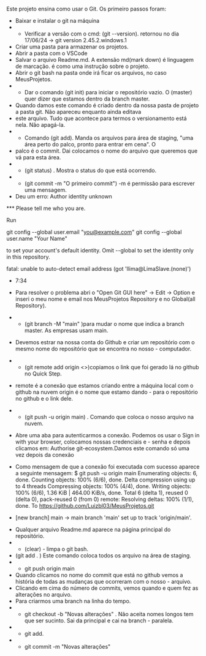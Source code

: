 Este projeto ensina como usar o Git.
Os primeiro passos foram:  
- Baixar e instalar o git na máquina
- *  Verificar a versão com o cmd: (git --version). retornou no dia 17/06/24 -> git version 2.45.2.windows.1
- Criar uma pasta para armazenar os projetos.
- Abrir a pasta com o VSCode
- Salvar o arquivo Readme.md. A extensão md(mark down) é linguagem de marcação. é como uma instrução sobre o projeto.
- Abrir o git bash na pasta onde irá ficar os arquivos, no caso MeusProjetos.
- * Dar o comando (git init) para iniciar o repositório vazio. O (master) quer dizer que estamos dentro da branch master.
- Quando damos este comando é criado dentro da nossa pasta de projeto a pasta git. Não apareceu enquanto ainda editava 
- este arquivo. Tudo que acontece para termos o versionamento está nela. Não apagá-la.
- * Comando (git add). Manda os arquivos para área de staging, "uma área perto do palco, pronto para entrar em cena". O
- palco é o commit. Dai colocamos o nome do arquivo que queremos que vá para esta área.
- * (git status) . Mostra o status do que está ocorrendo.
- * (git commit -m "O primeiro commit") -m é permissão para escrever uma mensagem.
- Deu um erro:
   Author identity unknown

*** Please tell me who you are.

Run

  git config --global user.email "you@example.com"
  git config --global user.name "Your Name"

to set your account's default identity.
Omit --global to set the identity only in this repository.

fatal: unable to auto-detect email address (got 'llima@LimaSlave.(none)')
- 7:34
- Para resolver o problema abri o "Open Git GUI here" -> Edit -> Option e inseri o meu nome e email nos MeusProjetos Repository e no Global(all Repository).

- * (git branch -M "main" )para mudar o nome que indica a branch master. As empresas usam main.
- Devemos estrar na nossa conta do Github e criar um repositório com o mesmo nome do repositório que se encontra no nosso - computador.
- * (git remote add origin <>)copiamos o link que foi gerado lá no github no Quick Step.
- remote é a conexão que estamos criando entre a máquina local com o github na nuvem origin é o nome que estamo dando    - para o repositório no github e o link dele.
- * (git push -u origin main) . Comando que coloca o nosso arquivo na nuvem.
- Abre uma aba para autenticarmos a conexão. Podemos os usar o Sign in with your browser, colocamos nossas credenciais e - senha e depois clicamos em: Authorise git-ecosystem.Damos este comando só uma vez depois da conexão
- Como mensagem de que a conexão foi executada com sucesso aparece a seguinte mensagem:
$ git push -u origin main
Enumerating objects: 6, done.
Counting objects: 100% (6/6), done.
Delta compression using up to 4 threads
Compressing objects: 100% (4/4), done.
Writing objects: 100% (6/6), 1.36 KiB | 464.00 KiB/s, done.
Total 6 (delta 1), reused 0 (delta 0), pack-reused 0 (from 0)
remote: Resolving deltas: 100% (1/1), done.
To https://github.com/Luizbl03/MeusProjetos.git
 * [new branch]      main -> main
branch 'main' set up to track 'origin/main'.
- Qualquer arquivo Readme.md aparece na página principal do repositório.
- * (clear) - limpa o git bash.
- (git add . ) Este comando coloca todos os arquivo na área de staging.
- * git push origin main  
- Quando clicamos no nome do commit que está no github vemos a história de todas as mudanças que ocorreram com o nosso    - arquivo.
- Clicando em cima do número de commits, vemos quando e quem fez as alterações no arquivo.
- Para criarmos uma branch na linha do tempo.
- * git checkout -b "Novas alterações" . Não aceita nomes longos tem que ser sucinto. Sai da principal e cai na branch  -  paralela.
- * git add.
- * git commit -m "Novas alterações"




